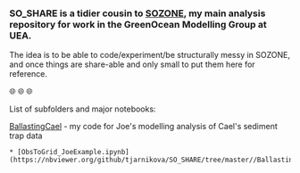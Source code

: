 
### SO_SHARE is a tidier cousin to [SOZONE](https://github.com/tjarnikova/SOZONE), my main analysis repository for work in the GreenOcean Modelling Group at UEA. 

The idea is to be able to code/experiment/be structurally messy in SOZONE, and once things are share-able and only small  to put them here for reference.

:globe_with_meridians: :globe_with_meridians: :globe_with_meridians:

List of subfolders and major notebooks:

[BallastingCael](https://github.com/tjarnikova/SO_HOME/BallastingCael) - my code for Joe's modelling analysis of Cael's sediment trap data

    * [ObsToGrid_JoeExample.ipynb](https://nbviewer.org/github/tjarnikova/SO_SHARE/tree/master//BallastingCael///ObsToGrid_JoeExample.ipynb)  
 